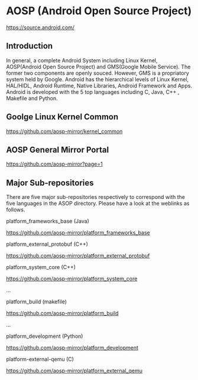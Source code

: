 # AOSP (Android Open Source Project)
https://source.android.com/

## Introduction 

In general, a complete Android System including Linux Kernel, AOSP(Android Open 
Source Project) and GMS(Google Mobile Service). The former two components are 
openly souced. However, GMS is a propriatory system held by Google. Android has 
the hierarchical levels of Linux Kernel, HAL/HIDL, Android Runtime, Native 
Libraries, Android Framework and Apps. Android is developed with the 5 top 
languages including C, Java, C++ , Makefile and Python. 

## Goolge Linux Kernel Common

https://github.com/aosp-mirror/kernel_common

## AOSP General Mirror Portal 

https://github.com/aosp-mirror?page=1

## Major Sub-repositories 

There are five major sub-repositories respectively to correspond with the five 
languages in the ASOP directory. Please have a look at the weblinks as follows. 

platform_frameworks_base (Java)

https://github.com/aosp-mirror/platform_frameworks_base

platform_external_protobuf (C++)

https://github.com/aosp-mirror/platform_external_protobuf

platform_system_core (C++)

https://github.com/aosp-mirror/platform_system_core

...

platform_build (makefile)

https://github.com/aosp-mirror/platform_build

...

platform_development (Python)

https://github.com/aosp-mirror/platform_development

platform-external-qemu (C)

https://github.com/aosp-mirror/platform_external_qemu
